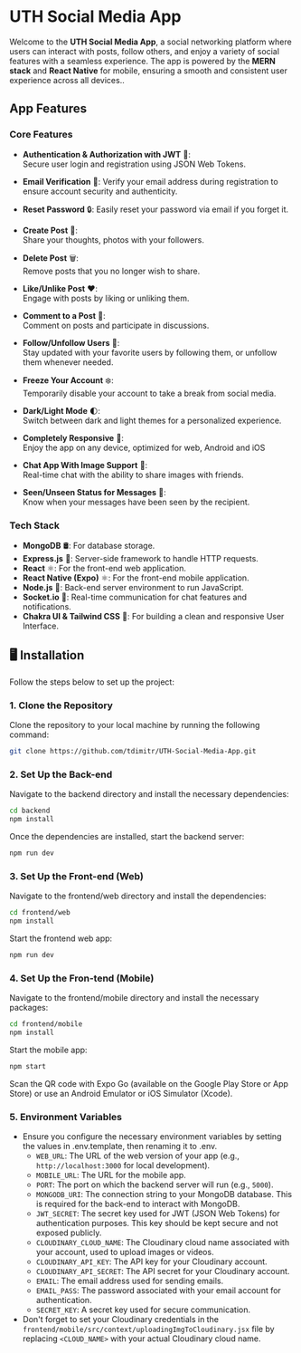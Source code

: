 # UTH Social Media App

Welcome to the **UTH Social Media App**, a social networking platform where users can interact with posts, follow others, and enjoy a variety of social features with a seamless experience. The app is powered by the **MERN stack** and **React Native** for mobile, ensuring a smooth and consistent user experience across all devices..

## App Features

### **Core Features**

- **Authentication & Authorization with JWT** 🔑:  
  Secure user login and registration using JSON Web Tokens.

- **Email Verification** 📧:
  Verify your email address during registration to ensure account security and authenticity.

- **Reset Password** 🔒:
  Easily reset your password via email if you forget it.

- **Create Post** 📝:  
  Share your thoughts, photos with your followers.

- **Delete Post** 🗑️:  
  Remove posts that you no longer wish to share.

- **Like/Unlike Post** ❤️:  
  Engage with posts by liking or unliking them.

- **Comment to a Post** 💬:  
  Comment on posts and participate in discussions.

- **Follow/Unfollow Users** 👥:  
  Stay updated with your favorite users by following them, or unfollow them whenever needed.

- **Freeze Your Account** ❄️:  
  Temporarily disable your account to take a break from social media.

- **Dark/Light Mode** 🌓:  
  Switch between dark and light themes for a personalized experience.

- **Completely Responsive** 📱:  
  Enjoy the app on any device, optimized for web, Android and iOS

- **Chat App With Image Support** 💬:  
  Real-time chat with the ability to share images with friends.

- **Seen/Unseen Status for Messages** 👀:  
  Know when your messages have been seen by the recipient.

### **Tech Stack**

- **MongoDB** 🛢: For database storage.
- **Express.js** 🚀: Server-side framework to handle HTTP requests.
- **React** ⚛️: For the front-end web application.
- **React Native (Expo)** ⚛️: For the front-end mobile application.
- **Node.js** 🔧: Back-end server environment to run JavaScript.
- **Socket.io** 🔌: Real-time communication for chat features and notifications.
- **Chakra UI & Tailwind CSS** 🎨: For building a clean and responsive User Interface.

## 🖥️ Installation

Follow the steps below to set up the project:

### 1. Clone the Repository

Clone the repository to your local machine by running the following command:

```bash
git clone https://github.com/tdimitr/UTH-Social-Media-App.git
```

### 2. Set Up the Back-end

Navigate to the backend directory and install the necessary dependencies:

```bash
cd backend
npm install
```

Once the dependencies are installed, start the backend server:

```bash
npm run dev
```

### 3. Set Up the Front-end (Web)

Navigate to the frontend/web directory and install the dependencies:

```bash
cd frontend/web
npm install
```

Start the frontend web app:

```bash
npm run dev
```

### 4. Set Up the Fron-tend (Mobile)

Navigate to the frontend/mobile directory and install the necessary packages:

```bash
cd frontend/mobile
npm install
```

Start the mobile app:

```bash
npm start
```

Scan the QR code with Expo Go (available on the Google Play Store or App Store) or use an Android Emulator or iOS Simulator (Xcode).

### 5. Environment Variables

- Ensure you configure the necessary environment variables by setting the values in .env.template, then renaming it to .env.
  - `WEB_URL`: The URL of the web version of your app (e.g., `http://localhost:3000` for local development).
  - `MOBILE_URL`: The URL for the mobile app.
  - `PORT`: The port on which the backend server will run (e.g., `5000`).
  - `MONGODB_URI`: The connection string to your MongoDB database. This is required for the back-end to interact with MongoDB.
  - `JWT_SECRET`: The secret key used for JWT (JSON Web Tokens) for authentication purposes. This key should be kept secure and not exposed publicly.
  - `CLOUDINARY_CLOUD_NAME`: The Cloudinary cloud name associated with your account, used to upload images or videos.
  - `CLOUDINARY_API_KEY`: The API key for your Cloudinary account.
  - `CLOUDINARY_API_SECRET`: The API secret for your Cloudinary account.
  - `EMAIL`: The email address used for sending emails.
  - `EMAIL_PASS`: The password associated with your email account for authentication.
  - `SECRET_KEY`: A secret key used for secure communication.
- Don't forget to set your Cloudinary credentials in the `frontend/mobile/src/context/uploadingImgToCloudinary.jsx` file by replacing `<CLOUD_NAME>` with your actual Cloudinary cloud name.
